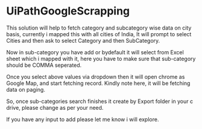 # UiPathGoogleScrapping

This solution will help to fetch category and subcategory wise data on city basis, currently i mapped this with all cities of India, 
It will prompt to select Cities and then ask to select Category and then SubCategory.

Now in sub-category you have add or bydefault it will select from Excel sheet which i mapped with it, here you have to make sure that sub-category should be COMMA
seperated.

Once you select above values via dropdown then it will open chrome as Google Map, and start fetching record. Kindly note here, it will be fetching data on paging.

So, once sub-categories search finishes it create by Export folder in your c drive, please change as per your need.

If you have any input to add please let me know i will explore.

